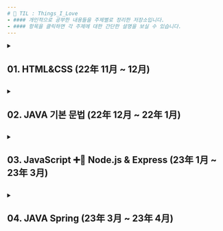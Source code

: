 ```yaml
---
# 📌 TIL : Things_I_Love
- #### 개인적으로 공부한 내용들을 주제별로 정리한 저장소입니다.
- #### 항목을 클릭하면 각 주제에 대한 간단한 설명을 보실 수 있습니다.
---
```

<details>
<summary>
<h2> 01. HTML&CSS (22年 11月 ~ 12月)<h2>
</summary>

#### 📁 01_HTML&CSS 
메모장으로 작성하는 .html부터 시작하여 HTML과 CSS의 기본적인 개념과 기능에 대한 전반적인 학습을 하였습니다.
<br><br><br><br><br>  
</details>

<details>
<summary>
<h2> 02. JAVA 기본 문법 (22年 12月 ~ 22年 1月)<h2>
</summary>

#### 📁 2_ JAVA
내용입력내용입력
<br><br><br><br><br>  
</details>

<details>
<summary>
<h2> 03. JavaScript ➕🟰 Node.js & Express (23年 1月 ~ 23年 3月)<h2>
</summary>

#### 📁 2_ JAVA
내용입력내용입력
<br><br><br><br><br>  
</details>

<details>
<summary>
<h2> 04. JAVA Spring (23年 3月 ~ 23年 4月)<h2>
</summary>

#### 📁 2_ JAVA
내용입력내용입력
<br><br><br><br><br>  
</details>

 


<!--

<details>
<summary>
<h2> 03. [책] Express.js로 게시판 만들기<h2>
</summary>

#### 📁 03_Board_by_Express
<p align="center">
  <img src="https://user-images.githubusercontent.com/118149752/222939294-5d60391a-3cdf-4f87-90d7-fe9e7d07bd96.png">
</p>

- Express.js를 이용한 기초적인 게시판 구현에 대해 다룬 책입니다.  
- Express.js에서 MVC패턴을 어떤 구조로 설계하는지에 대해 참고할 수 있었고,  
 구체적인 CRUD기능은 책에서 제시한 코드를 따르기보다 직접 고민하여 구현해보는 것을 목표로 하였습니다.
 <br><br><br><br><br>
</details>

<!--ㅇㅇㅇㅇㅇㅇㅇㅇㅇㅇㅇㅇㅇㅇㅇㅇㅇㅇㅇㅇㅇㅇㅇㅇㅇㅇㅇㅇ 

-->